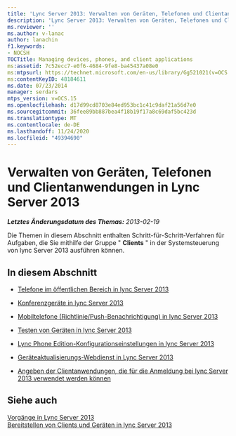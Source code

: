 ```yaml
---
title: 'Lync Server 2013: Verwalten von Geräten, Telefonen und Clientanwendungen'
description: 'Lync Server 2013: Verwalten von Geräten, Telefonen und Clientanwendungen'
ms.reviewer: ''
ms.author: v-lanac
author: lanachin
f1.keywords:
- NOCSH
TOCTitle: Managing devices, phones, and client applications
ms:assetid: 7c52ecc7-e0f6-4684-9fe8-ba45437a08e0
ms:mtpsurl: https://technet.microsoft.com/en-us/library/Gg521021(v=OCS.15)
ms:contentKeyID: 48184611
ms.date: 07/23/2014
manager: serdars
mtps_version: v=OCS.15
ms.openlocfilehash: d17d99cd8703e84ed953bc1c41c9daf21a56d7e0
ms.sourcegitcommit: 36fee89bb887bea4f18b19f17a8c69daf5bc423d
ms.translationtype: MT
ms.contentlocale: de-DE
ms.lasthandoff: 11/24/2020
ms.locfileid: "49394690"
---
```

# <a name="managing-devices-phones-and-client-applications-in-lync-server-2013"></a>Verwalten von Geräten, Telefonen und Clientanwendungen in Lync Server 2013

<div data-xmlns="http://www.w3.org/1999/xhtml">

<div class="topic" data-xmlns="http://www.w3.org/1999/xhtml" data-msxsl="urn:schemas-microsoft-com:xslt" data-cs="https://msdn.microsoft.com/">

<div data-asp="https://msdn2.microsoft.com/asp">



</div>

<div id="mainSection">

<div id="mainBody">

<span> </span>

_**Letztes Änderungsdatum des Themas:** 2013-02-19_

Die Themen in diesem Abschnitt enthalten Schritt-für-Schritt-Verfahren für Aufgaben, die Sie mithilfe der Gruppe " **Clients** " in der Systemsteuerung von lync Server 2013 ausführen können.

<div>

## <a name="in-this-section"></a>In diesem Abschnitt

  - [Telefone im öffentlichen Bereich in lync Server 2013](lync-server-2013-common-area-phones.md)

  - [Konferenzgeräte in lync Server 2013](lync-server-2013-conferencing-devices.md)

  - [Mobiltelefone (Richtlinie/Push-Benachrichtigung) in lync Server 2013](lync-server-2013-mobile-phones-policy-push-notification.md)

  - [Testen von Geräten in lync Server 2013](lync-server-2013-test-devices.md)

  - [Lync Phone Edition-Konfigurationseinstellungen in lync Server 2013](lync-server-2013-lync-phone-edition-configuration-settings.md)

  - [Geräteaktualisierungs-Webdienst in Lync Server 2013](lync-server-2013-device-update-web-service.md)

  - [Angeben der Clientanwendungen, die für die Anmeldung bei lync Server 2013 verwendet werden können](lync-server-2013-specifying-the-client-applications-that-can-be-used-to-log-on-to-lync-server-2013.md)

</div>

<div>

## <a name="see-also"></a>Siehe auch


[Vorgänge in Lync Server 2013](lync-server-2013-operations.md)  
[Bereitstellen von Clients und Geräten in lync Server 2013](lync-server-2013-deploying-clients-and-devices.md)  
  

</div>

</div>

<span> </span>

</div>

</div>

</div>

